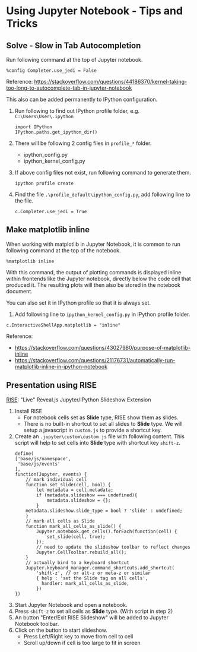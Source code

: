# Using Jupyter Notebook - Tips and Tricks



## Solve - Slow in Tab Autocompletion



Run following command at the top of Jupyter notebook.

```
%config Completer.use_jedi = False
```

Reference: https://stackoverflow.com/questions/44186370/kernel-taking-too-long-to-autocomplete-tab-in-jupyter-notebook

This also can be added permanently to IPython configuration.

1. Run following to find out IPython profile folder, e.g. `C:\Users\User\.ipython`

   ```
   import IPython
   IPython.paths.get_ipython_dir()
   ```

2. There will be following 2 config files in `profile_*` folder.

   * ipython_config.py
   * ipython_kernel_config.py

3. If above config files not exist, run following command to generate them.

   ```
   ipython profile create
   ```

4. Find the file `.\profile_default\ipython_config.py`, add following line to the file.

   ```
   c.Completer.use_jedi = True
   ```



## Make matplotlib inline

When working with matplotlib in Jupyter Notebook, it is common to run following command at the top of the notebook.
```
%matplotlib inline
```

With this command, the output of plotting commands is displayed inline within frontends like the Jupyter notebook, directly below the code cell that produced it. The resulting plots will then also be stored in the notebook document.

You can also set it in IPython profile so that it is always set.

1. Add following line to `ipython_kernel_config.py` in IPython profile folder.

```
c.InteractiveShellApp.matplotlib = "inline"
```

Reference: 
* https://stackoverflow.com/questions/43027980/purpose-of-matplotlib-inline
* https://stackoverflow.com/questions/21176731/automatically-run-matplotlib-inline-in-ipython-notebook


## Presentation using RISE

[RISE](https://github.com/damianavila/RISE): "Live" Reveal.js Jupyter/IPython Slideshow Extension

1. Install RISE
   * For notebook cells set as **Slide** type, RISE show them as slides.
   * There is no built-in shortcut to set all slides to **Slide** type. We will setup a javascript in `custom.js` to provide a shortcut key. 
2. Create an `.jupyter\custom\custom.js` file with following content. This script will help to set cells into **Slide** type with shortcut key `shift-z`.
    ```
    define(
    ['base/js/namespace',
     'base/js/events'
    ],
    function(Jupyter, events) {
        // mark individual cell
        function set_slide(cell, bool) {
            let metadata = cell.metadata;
            if (metadata.slideshow === undefined){
                metadata.slideshow = {};
            }
	    metadata.slideshow.slide_type = bool ? 'slide' : undefined;
        }
        // mark all cells as Slide
        function mark_all_cells_as_slide() {
            Jupyter.notebook.get_cells().forEach(function(cell) {
                set_slide(cell, true);
            });
            // need to update the slideshow toolbar to reflect changes
            Jupyter.CellToolbar.rebuild_all();
        }
        // actually bind to a keyboard shortcut
        Jupyter.keyboard_manager.command_shortcuts.add_shortcut(
            'shift-z', // or alt-z or meta-z or similar
            { help : 'set the Slide tag on all cells',
              handler: mark_all_cells_as_slide,
            })
    })
    ```
3. Start Jupyter Notebook and open a notebook.
4. Press `shift-z` to set all cells as **Slide** type. (With script in step 2)
5. An button "Enter/Exit RISE Slideshow" will be added to Jupyter Notebook toolbar.
6. Click on the button to start slideshow.
   * Press Left/Right key to move from cell to cell
   * Scroll up/down if cell is too large to fit in screen
